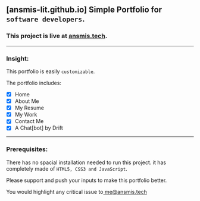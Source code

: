 ## [ansmis-lit.github.io] Simple Portfolio for `software developers`.
### This project is live at <a href="https://ansmis.tech">ansmis.tech</a>.</h3>

<hr>

### Insight:
This portfolio is easily `customizable`.

The portfolio includes:

- [x] Home
- [x] About Me
- [x] My Resume
- [x] My Work
- [x] Contact Me
- [x] A Chat[bot] by Drift

<hr>

### Prerequisites:
There has no spacial installation needed to run this project. it has completely made of `HTML5, CSS3 and JavaScript`.

Please support and push your inputs to make this portfolio better.
<p>You would highlight any critical issue to<a href="mailto:me@ansmis.tech"> me@ansmis.tech</a><p>

